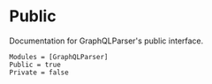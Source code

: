 # Public

Documentation for GraphQLParser's public interface.

```@autodocs
Modules = [GraphQLParser]
Public = true
Private = false
```